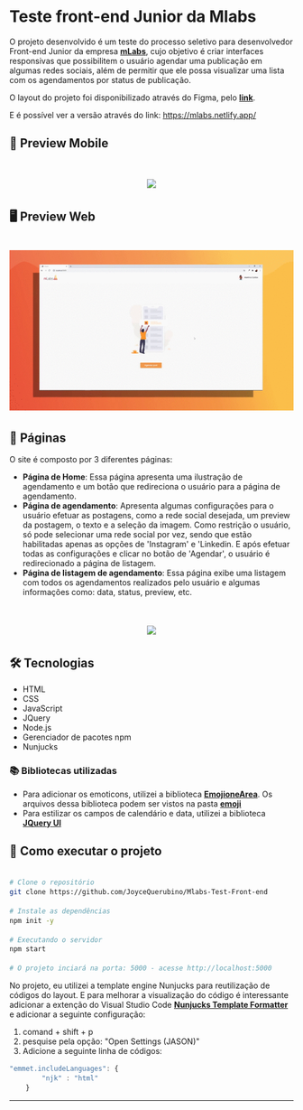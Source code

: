 # Teste front-end Junior da Mlabs

O projeto desenvolvido é um teste do processo seletivo para desenvolvedor Front-end Junior da empresa **[mLabs](https://www.mlabs.com.br//)**, cujo objetivo é criar interfaces responsivas que possibilitem o usuário agendar uma publicação em algumas redes sociais, além de permitir que ele possa visualizar uma lista com os agendamentos por status de publicação.

O layout do projeto foi disponibilizado através do Figma, pelo **[link](https://www.figma.com/file/JYNYnwyXKa0N3m7myjF8Y4/v1)**.

E é possível ver a versão através do link: https://mlabs.netlify.app/

## 📱 Preview Mobile

<h1 align = center>
    <img src="/public/images/imagem.png">
</h1>

## 🖥 Preview Web

<h1 align = center>
    <img src="/github/video1.gif">
</h1>

## 📄 Páginas

O site é composto por 3 diferentes páginas:

- **Página de Home**: Essa página apresenta uma ilustração de agendamento e um botão que redireciona o usuário para a página de agendamento.
- **Página de agendamento**: Apresenta algumas configurações para o usuário efetuar as postagens, como a rede social desejada, um preview da postagem, o texto e a seleção da imagem. Como restrição o usuário, só pode selecionar uma rede social por vez, sendo que estão habilitadas apenas as opções de 'Instagram' e 'Linkedin. E após efetuar todas as configurações e clicar no botão de 'Agendar', o usuário é redirecionado a página de listagem.
- **Página de listagem de agendamento**: Essa página exibe uma listagem com todos os agendamentos realizados pelo usuário e algumas informações como: data, status, preview, etc.

<h1 align = center>
    <img src="/public/images/imagem.png">
</h1>

## 🛠 Tecnologias

- HTML
- CSS
- JavaScript
- JQuery
- Node.js
- Gerenciador de pacotes npm
- Nunjucks

### 📚 Bibliotecas utilizadas

- Para adicionar os emoticons, utilizei a biblioteca **[EmojioneArea](https://github.com/mervick/emojionearea)**.
  Os arquivos dessa biblioteca podem ser vistos na pasta **[emoji]()**
- Para estilizar os campos de calendário e data, utilizei a biblioteca **[JQuery UI](https://jqueryui.com/)**

## 🚀 Como executar o projeto

```bash

# Clone o repositório
git clone https://github.com/JoyceQuerubino/Mlabs-Test-Front-end

# Instale as dependências
npm init -y

# Executando o servidor
npm start

# O projeto inciará na porta: 5000 - acesse http://localhost:5000

```

No projeto, eu utilizei a template engine Nunjucks para reutilização de códigos do layout. E para melhorar a visualização do código é interessante adicionar a extenção do Visual Studio Code **[Nunjucks Template Formatter](https://marketplace.visualstudio.com/items?itemName=okitavera.vscode-nunjucks-formatter)** e adicionar a seguinte configuração:

1.  comand + shift + p
2.  pesquise pela opção: "Open Settings (JASON)"
3.  Adicione a seguinte linha de códigos:

```js
"emmet.includeLanguages": {
        "njk" : "html"
    }
```

---
